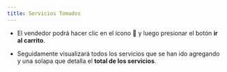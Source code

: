 ```yaml
---
title: Servicios Tomados
---
```


- El vendedor podrá hacer clic en el ícono 🛒 y luego presionar el botón **ir al carrito**.  

- Seguidamente visualizará todos los servicios que se han ido agregando y una solapa que detalla el **total de los servicios**.

<!-- ![Servicios Tomados](../../../static/img/reservas-online/mis-reservas/servicios-tomados.png) -->
